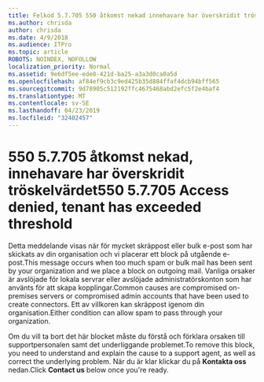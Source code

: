 ```yaml
---
title: Felkod 5.7.705 550 åtkomst nekad innehavare har överskridit tröskelvärdet
ms.author: chrisda
author: chrisda
ms.date: 4/9/2018
ms.audience: ITPro
ms.topic: article
ROBOTS: NOINDEX, NOFOLLOW
localization_priority: Normal
ms.assetid: 9e6df5ee-ede8-421d-ba25-a3a3d0ca0a5d
ms.openlocfilehash: af84ef9cb3c9ed425b35d884ffaf4dcb94bff565
ms.sourcegitcommit: 9d78905c512192ffc4675468abd2efc5f2e4baf4
ms.translationtype: MT
ms.contentlocale: sv-SE
ms.lasthandoff: 04/23/2019
ms.locfileid: "32402457"
---
```

# <a name="550-57705-access-denied-tenant-has-exceeded-threshold"></a><span data-ttu-id="b8ef9-102">550 5.7.705 åtkomst nekad, innehavare har överskridit tröskelvärdet</span><span class="sxs-lookup"><span data-stu-id="b8ef9-102">550 5.7.705 Access denied, tenant has exceeded threshold</span></span>

<span data-ttu-id="b8ef9-103">Detta meddelande visas när för mycket skräppost eller bulk e-post som har skickats av din organisation och vi placerar ett block på utgående e-post.</span><span class="sxs-lookup"><span data-stu-id="b8ef9-103">This message occurs when too much spam or bulk mail has been sent by your organization and we place a block on outgoing mail.</span></span>
<span data-ttu-id="b8ef9-104">Vanliga orsaker är avslöjade för lokala servrar eller avslöjade administratörskonton som har använts för att skapa kopplingar.</span><span class="sxs-lookup"><span data-stu-id="b8ef9-104">Common causes are compromised on-premises servers or compromised admin accounts that have been used to create connectors.</span></span> <span data-ttu-id="b8ef9-105">Ett av villkoren kan skräppost igenom din organisation.</span><span class="sxs-lookup"><span data-stu-id="b8ef9-105">Either condition can allow spam to pass through your organization.</span></span>

<span data-ttu-id="b8ef9-106">Om du vill ta bort det här blocket måste du förstå och förklara orsaken till supportpersonalen samt det underliggande problemet.</span><span class="sxs-lookup"><span data-stu-id="b8ef9-106">To remove this block, you need to understand and explain the cause to a support agent, as well as correct the underlying problem.</span></span>
<span data-ttu-id="b8ef9-107">När du är klar klickar du på **Kontakta oss** nedan.</span><span class="sxs-lookup"><span data-stu-id="b8ef9-107">Click **Contact us** below once you're ready.</span></span>
